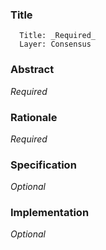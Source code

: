 ### Title

      Title: _Required_
      Layer: Consensus

### Abstract

_Required_

### Rationale

_Required_

### Specification

_Optional_

### Implementation

_Optional_

